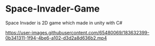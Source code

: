 # Space-Invader-Game
Space Invader is 2D game which made in unity with C#

https://user-images.githubusercontent.com/65480069/183632399-0b341311-1f94-4be6-a102-d3d2a8d636b2.mp4
